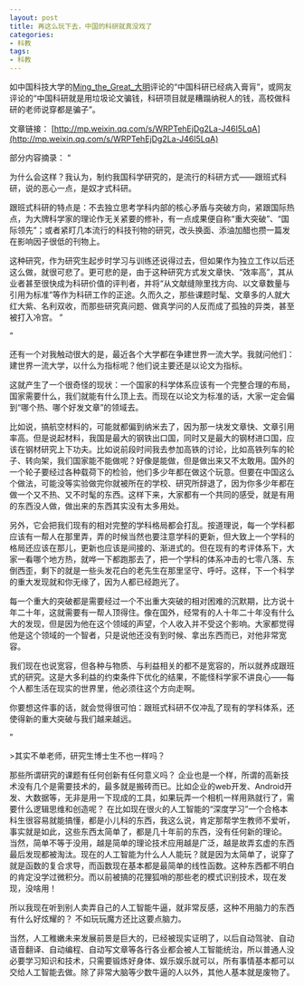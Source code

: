 ```yaml
---
layout: post
title: 再这么玩下去，中国的科研就真没戏了
categories:
- 科教
tags:
- 科教
---
```

如中国科技大学的[Ming_the_Great_大明](https://weibo.com/u/2323668352?refer_flag=1001030201_&is_hot=1#1516770771564)评论的“中国科研已经病入膏肓”，或网友评论的“中国科研就是用垃圾论文骗钱，科研项目就是糟蹋纳税人的钱，高校做科研的老师说穿都是骗子”。 

文章链接： [http://mp.weixin.qq.com/s/WRPTehEjDg2La-J46I5LqA](http://mp.weixin.qq.com/s/WRPTehEjDg2La-J46I5LqA)

部分内容摘录：
“ 

为什么会这样？我认为，制约我国科学研究的，是流行的科研方式——跟班式科研，说的恶心一点，是奴才式科研。

 

跟班式科研的特点是：不去独立思考学科内部的核心矛盾与突破方向，紧跟国际热点，为大牌科学家的理论作无关紧要的修补，有一点成果便自称“重大突破”、“国际领先”；或者紧盯几本流行的科技刊物的研究，改头换面、添油加醋也攒一篇发在影响因子很低的刊物上。

 

这种研究，作为研究生起步时学习与训练还说得过去，但如果作为独立工作以后还这么做，就很可悲了。更可悲的是，由于这种研究方式发文章快、“效率高”，其从业者甚至很快成为科研价值的评判者，并将“从文献缝隙里找方向、以文章数量与引用为标准”等作为科研工作的正途。久而久之，那些课题时髦、文章多的人就大红大紫、名利双收，而那些研究真问题、做真学问的人反而成了孤独的异类，甚至被打入冷宫。
”

“

还有一个对我触动很大的是，最近各个大学都在争建世界一流大学。我就问他们：建世界一流大学，以什么为指标呢？他们说主要还是以论文为指标。

 

这就产生了一个很奇怪的现状：一个国家的科学体系应该有一个完整合理的布局，国家需要什么，我们就能有什么顶上去。而现在以论文为标准的话，大家一定会偏到“哪个热、哪个好发文章”的领域去。



比如说，搞航空材料的，可能就都偏到纳米去了，因为那一块发文章快、文章引用率高。但是说起材料，我国是最大的钢铁出口国，同时又是最大的钢材进口国，应该在钢材研究上下功夫。比如说前段时间我去参加高铁的讨论，比如高铁列车的轮子、转向架，我们国家能不能做呢？好像是能做，但是做出来又不太敢用。国外的一个轮子要经过各种载荷下的检验，他们多少年都在做这个玩意。但要在中国这么个做法，可能没等实验做完你就被所在的学校、研究所辞退了，因为你多少年都在做一个又不热、又不时髦的东西。这样下来，大家都有一个共同的感受，就是有用的东西没人做，做出来的东西其实没有太多用处。

 

另外，它会把我们现有的相对完整的学科格局都会打乱。按道理说，每一个学科都应该有一帮人在那里弄，弄的时候当然也要注意学科的更新，但大致上一个学科的格局还应该在那儿，更新也应该是间接的、渐进式的。但在现有的考评体系下，大家一看哪个地方热，就哗一下都跑那去了，把一个学科的体系冲击的七零八落、东倒西歪，剩下的就是一些头发花白的老先生在那里坚守、呼吁。这样，下一个科学的重大发现就和你无缘了，因为人都已经跑光了。



每一个重大的突破都是需要经过一个不出重大突破的相对困难的沉默期，比方说十年二十年，这就需要有一帮人顶得住。像在国外，经常有的人十年二十年没有什么大的发现，但是因为他在这个领域的声望，个人收入并不受这个影响。大家都觉得他是这个领域的一个智者，只是说他还没有到时候、拿出东西而已，对他非常宽容。

 

我们现在也说宽容，但各种与物质、与利益相关的都不是宽容的，所以就养成跟班式的研究。这是大多利益的约束条件下优化的结果，不能怪科学家不讲良心——每个人都生活在现实的世界里，他必须往这个方向走啊。

 

你要想这件事的话，就会觉得很可怕：跟班式科研不仅冲乱了现有的学科体系，还使得新的重大突破与我们越来越远。

”
<!--more-->>其实不单老师，研究生博士生不也一样吗？ 
那些所谓研究的课题有任何创新有任何意义吗？ 企业也是一个样，所谓的高新技术没有几个是需要技术的，最多就是搬砖而已。比如企业的web开发、Android开发、大数据等，无非是用一下现成的工具，如果玩弄一个相机一样用熟就行了，需要什么逻辑思维和创造呢？ 在比如现在很火的人工智能的“深度学习”一个合格本科生很容易就能搞懂，都是小儿科的东西，我这么说，肯定那帮学生教师不爱听，事实就是如此，这些东西太简单了，都是几十年前的东西，没有任何新的理论。 当然，简单不等于没用，越是简单的理论技术应用越是广泛，越是故弄玄虚的东西最后发现都被淘汰。现在的人工智能为什么人人能玩？就是因为太简单了，说穿了就是函数的复合求导，而函数现在基本都是最简单的线性函数。这种东西都不明白的肯定没学过微积分。而以前被搞的花狸狐哨的那些老的模式识别技术，现在发现，没啥用！

所以我现在听到别人卖弄自己的人工智能牛逼，就非常反感，这种不用脑力的东西有什么好炫耀的？ 不如玩玩魔方还比这要点脑力。

当然，人工稚嫩未来发展前景是巨大的，已经被现实证明了，以后自动驾驶、自动语音翻译、自动编程、自动写文章等各行各业都会被人工智能统治，所以普通人没必要学习知识和技术，只需要锻炼好身体、娱乐娱乐就可以，所有事情基本都可以交给人工智能去做。除了非常大脑等少数牛逼的人以外，其他人基本就是废物了。






